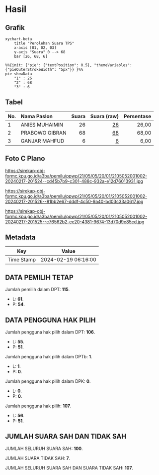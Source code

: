 # Hasil

## Grafik

```mermaid
xychart-beta
    title "Perolehan Suara TPS"
    x-axis [01, 02, 03]
    y-axis "Suara" 0 --> 68
    bar [26, 68, 6]
```

```mermaid
%%{init: {"pie": {"textPosition": 0.5}, "themeVariables": {"pieOuterStrokeWidth": "5px"}} }%%
pie showData
    "1" : 26
    "2" : 68
    "3" : 6
```

## Tabel

| No. | Nama Paslon    | Suara | Suara (raw) | Persentase |
|:--- |:-------------- | -----:| -----------:| ----------:|
| 1   | ANIES MUHAIMIN | 26    | [26][p-1]   | 26,00      |
| 2   | PRABOWO GIBRAN | 68    | [68][p-2]   | 68,00      |
| 3   | GANJAR MAHFUD  | 6     | [6][p-3]    | 6,00       |


[p-1]: https://github.com/gigit-pemilu/pemilu-2024-21-kepulauan-riau/blob/main/pilpres/hitung-suara/sub/21-kepulauan-riau/sub/05-kepulauan-anambas/sub/05-jemaja-timur/sub/2001-kuala-maras/sub/002-tps/sub/paslon-1.txt
[p-2]: https://github.com/gigit-pemilu/pemilu-2024-21-kepulauan-riau/blob/main/pilpres/hitung-suara/sub/21-kepulauan-riau/sub/05-kepulauan-anambas/sub/05-jemaja-timur/sub/2001-kuala-maras/sub/002-tps/sub/paslon-2.txt
[p-3]: https://github.com/gigit-pemilu/pemilu-2024-21-kepulauan-riau/blob/main/pilpres/hitung-suara/sub/21-kepulauan-riau/sub/05-kepulauan-anambas/sub/05-jemaja-timur/sub/2001-kuala-maras/sub/002-tps/sub/paslon-3.txt

## Foto C Plano

https://sirekap-obj-formc.kpu.go.id/a3ba/pemilu/ppwp/21/05/05/20/01/2105052001002-20240217-201524--cd45b7b9-c301-488c-932a-e12d76013931.jpg

https://sirekap-obj-formc.kpu.go.id/a3ba/pemilu/ppwp/21/05/05/20/01/2105052001002-20240217-201526--81bb2e67-dddf-4c50-9a40-bd03c33a0617.jpg

https://sirekap-obj-formc.kpu.go.id/a3ba/pemilu/ppwp/21/05/05/20/01/2105052001002-20240217-201525--c76562b2-ee20-4381-9674-13d70d9e85cd.jpg


## Metadata

| Key        | Value               |
| ---------- | ------------------- |
| Time Stamp | 2024-02-19 06:16:00 |


## DATA PEMILIH TETAP

Jumlah pemilih dalam DPT: **115**.
 * L: **61**.
 * P: **54**.

## DATA PENGGUNA HAK PILIH

Jumlah pengguna hak pilih dalam DPT: **106**.
 * L: **55**.
 * P: **51**.

Jumlah pengguna hak pilih dalam DPTb: **1**.
 * L: **1**.
 * P: **0**.

Jumlah pengguna hak pilih dalam DPK: **0**.
 * L: **0**.
 * P: **0**.

Jumlah pengguna hak pilih: **107**.
 * L: **56**.
 * P: **51**.

## JUMLAH SUARA SAH DAN TIDAK SAH

JUMLAH SELURUH SUARA SAH: **100**.

JUMLAH SUARA TIDAK SAH: **7**.

JUMLAH SELURUH SUARA SAH DAN SUARA TIDAK SAH: **107**.



